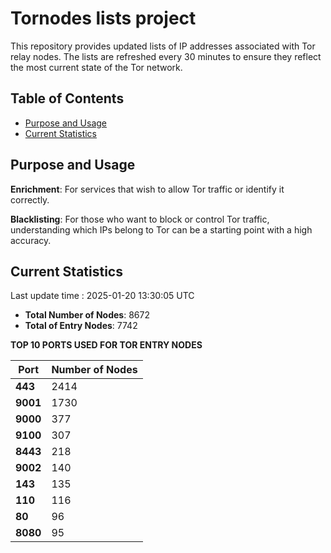 # Tornodes lists project

This repository provides updated lists of IP addresses associated with Tor relay nodes. The lists are refreshed every 30 minutes to ensure they reflect the most current state of the Tor network.

## Table of Contents

- [Purpose and Usage](#purpose-and-usage)
- [Current Statistics](#current-statistics)


## Purpose and Usage

**Enrichment**: For services that wish to allow Tor traffic or identify it correctly.

**Blacklisting**: For those who want to block or control Tor traffic, understanding which IPs belong to Tor can be a starting point with a high accuracy.

## Current Statistics

Last update time : 2025-01-20 13:30:05 UTC

- **Total Number of Nodes**: 8672
- **Total of Entry Nodes**: 7742

**TOP 10 PORTS USED FOR TOR ENTRY NODES**

| **Port** | **Number of Nodes** |
|------|-----------------|
| **443**   | 2414  |
| **9001**   | 1730  |
| **9000**   | 377  |
| **9100**   | 307  |
| **8443**   | 218  |
| **9002**   | 140  |
| **143**   | 135  |
| **110**   | 116  |
| **80**   | 96  |
| **8080**   | 95  |

